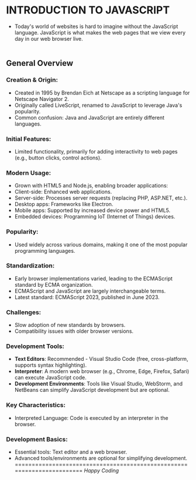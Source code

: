# INTRODUCTION TO JAVASCRIPT

- Today's world of websites is hard to imagine without the JavaScript language. JavaScript is what makes the web pages that we view every day in our web browser live.
<br></br>

## General Overview

### Creation & Origin:

- Created in 1995 by Brendan Eich at Netscape as a scripting language for Netscape Navigator 2.
- Originally called LiveScript, renamed to JavaScript to leverage Java's popularity.
- Common confusion: Java and JavaScript are entirely different languages.

### Initial Features:

- Limited functionality, primarily for adding interactivity to web pages (e.g., button clicks, control actions).

### Modern Usage:

- Grown with HTML5 and Node.js, enabling broader applications:
- Client-side: Enhanced web applications.
- Server-side: Processes server requests (replacing PHP, ASP.NET, etc.).
- Desktop apps: Frameworks like Electron.
- Mobile apps: Supported by increased device power and HTML5.
- Embedded devices: Programming IoT (Internet of Things) devices.

### Popularity:

- Used widely across various domains, making it one of the most popular programming languages.

### Standardization:

- Early browser implementations varied, leading to the ECMAScript standard by ECMA organization.
- ECMAScript and JavaScript are largely interchangeable terms.
- Latest standard: ECMAScript 2023, published in June 2023.

### Challenges:
- Slow adoption of new standards by browsers.
- Compatibility issues with older browser versions.

### Development Tools:

- **Text Editors**: Recommended - Visual Studio Code (free, cross-platform, supports syntax highlighting).
- **Interpreter**: A modern web browser (e.g., Chrome, Edge, Firefox, Safari) can execute JavaScript code.
- **Development Environments**: Tools like Visual Studio, WebStorm, and NetBeans can simplify JavaScript development but are optional.

### Key Characteristics:

- Interpreted Language: Code is executed by an interpreter in the browser.

### Development Basics:
- Essential tools: Text editor and a web browser.
- Advanced tools/environments are optional for simplifying development.
=======================================================================
*Happy Coding*
